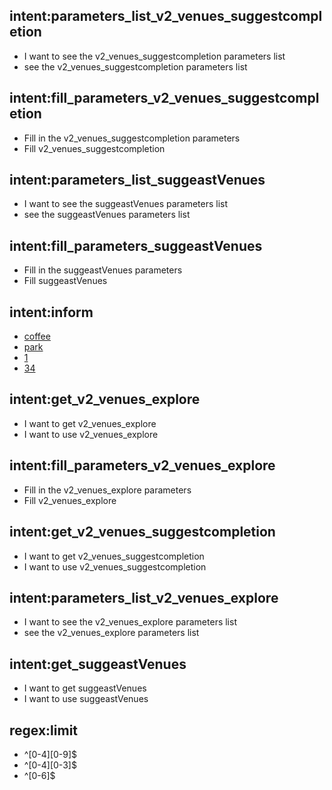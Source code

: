 ## intent:parameters_list_v2_venues_suggestcompletion
- I want to see the v2_venues_suggestcompletion parameters list
- see the v2_venues_suggestcompletion parameters list

## intent:fill_parameters_v2_venues_suggestcompletion
- Fill in the v2_venues_suggestcompletion parameters
- Fill v2_venues_suggestcompletion

## intent:parameters_list_suggeastVenues
- I want to see the suggeastVenues parameters list
- see the suggeastVenues parameters list

## intent:fill_parameters_suggeastVenues
- Fill in the suggeastVenues parameters
- Fill suggeastVenues

## intent:inform
- [coffee](query)
- [park](query)
- [1](limit)
- [34](limit)

## intent:get_v2_venues_explore
- I want to get v2_venues_explore
- I want to use v2_venues_explore

## intent:fill_parameters_v2_venues_explore
- Fill in the v2_venues_explore parameters
- Fill v2_venues_explore

## intent:get_v2_venues_suggestcompletion
- I want to get v2_venues_suggestcompletion
- I want to use v2_venues_suggestcompletion

## intent:parameters_list_v2_venues_explore
- I want to see the v2_venues_explore parameters list
- see the v2_venues_explore parameters list

## intent:get_suggeastVenues
- I want to get suggeastVenues
- I want to use suggeastVenues

## regex:limit
- ^[0-4][0-9]$
- ^[0-4][0-3]$
- ^[0-6]$

